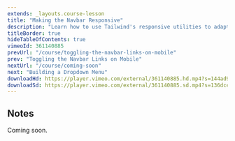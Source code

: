 ```yaml
---
extends: _layouts.course-lesson
title: "Making the Navbar Responsive"
description: "Learn how to use Tailwind's responsive utilities to adapt a mobile navbar for desktop."
titleBorder: true
hideTableOfContents: true
vimeoId: 361140885
prevUrl: "/course/toggling-the-navbar-links-on-mobile"
prev: "Toggling the Navbar Links on Mobile"
nextUrl: "/course/coming-soon"
next: "Building a Dropdown Menu"
downloadHd: https://player.vimeo.com/external/361140885.hd.mp4?s=144ad94407b0af2f5a18c80916e5354b651fc7f1&profile_id=169&download=1
downloadSd: https://player.vimeo.com/external/361140885.sd.mp4?s=136dce54b4672c285fec76e14616a64598280f74&profile_id=165&download=1
---
```


## Notes

Coming soon.

